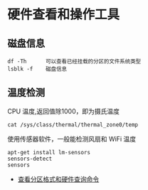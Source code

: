 # 硬件查看和操作工具

## 磁盘信息
```
df -Th      可以查看已经挂载的分区的文件系统类型
lsblk -f    磁盘信息
```

## 温度检测
CPU 温度,返回值除1000，即为摄氏温度
```
cat /sys/class/thermal/thermal_zone0/temp
```

使用传感器软件，一般能检测风扇和 WiFi 温度
```
apt-get install lm-sensors
sensors-detect
sensors
```


- [查看分区格式和硬件查询命令](https://jtree.cc/post/linux%E4%B8%8B%E6%9F%A5%E7%9C%8B%E7%A3%81%E7%9B%98%E5%88%86%E5%8C%BA%E6%96%87%E4%BB%B6%E7%B3%BB%E7%BB%9F%E6%A0%BC%E5%BC%8F/)
